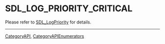 # SDL_LOG_PRIORITY_CRITICAL

Please refer to [SDL_LogPriority](SDL_LogPriority) for details.

----
[CategoryAPI](CategoryAPI), [CategoryAPIEnumerators](CategoryAPIEnumerators)

